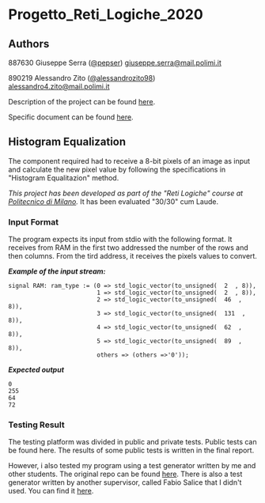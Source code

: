 # Progetto_Reti_Logiche_2020

## Authors

887630 Giuseppe Serra ([@pepser](https://github.com/pepser)) giuseppe.serra@mail.polimi.it

890219 Alessandro Zito ([@alessandrozito98](https://github.com/alessandrozito98)) alessandro4.zito@mail.polimi.it

Description of the project can be found [here]().

Specific document can be found [here](https://en.wikipedia.org/wiki/Histogram_equalization).

## Histogram Equalization 

The component required had to receive a 8-bit pixels of an image as input and calculate the new pixel value by following the specifications in "Histogram Equalitazion" method.

*This project has been developed as part of the "Reti Logiche" course at [Politecnico di Milano](https://www.polimi.it/).* It has been evaluated "30/30" cum Laude.

### Input Format
The program expects its input from stdio with the following format. It receives from RAM in the first two addressed the number of the rows and then columns. From the tird address, it receives the pixels values to convert.

***Example of the input stream:***
```
signal RAM: ram_type := (0 => std_logic_vector(to_unsigned(  2  , 8)), 
                         1 => std_logic_vector(to_unsigned(  2  , 8)), 
                         2 => std_logic_vector(to_unsigned(  46  , 8)),  
                         3 => std_logic_vector(to_unsigned(  131  , 8)), 
                         4 => std_logic_vector(to_unsigned(  62  , 8)), 
                         5 => std_logic_vector(to_unsigned(  89  , 8)), 
                         others => (others =>'0'));  
```
 
 ***Expected output***
```
0
255
64
72
```

### Testing Result

The testing platform was divided in public and private tests. Public tests can be found here. The results of some public tests is written in the final report.

However, i also tested my program using a test generator written by me and other students. The original repo can be found [here](https://github.com/davidemerli/RL-generator-2020-2021). 
There is also a test generator written by another supervisor, called Fabio Salice that I didn't used. You can find it [here](https://github.com/alessandrozito98/Progetto_Reti_Logiche_2020/tree/master/Public%20Tests/Testbench%20Generator).
